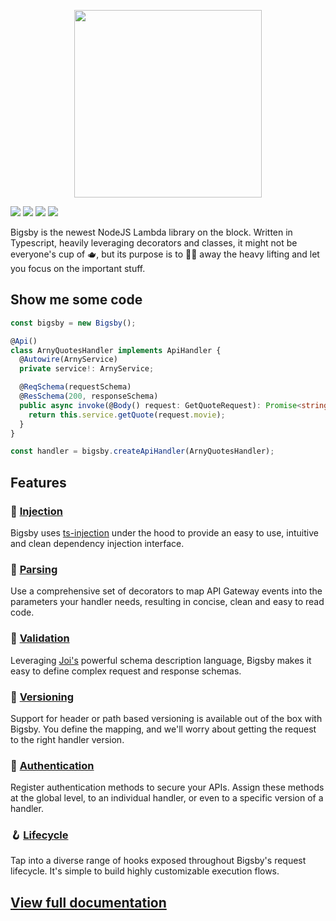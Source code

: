 <p align="center">
<img width="300px" src="https://content.tylerburke.dev/images/bigsby-logo-light.svg" />
</p>

<a href="https://www.npmjs.com/package/bigsby"><img src="https://img.shields.io/npm/v/bigsby.svg"></a>
<a href="https://bundlephobia.com/result?p=bigsby"><img src="https://img.shields.io/bundlephobia/minzip/bigsby.svg"/></a>
<img src="https://img.shields.io/badge/license-MIT-blue.svg">
<img src="https://img.shields.io/badge/PRs-welcome-brightgreen.svg"/>

Bigsby is the newest NodeJS Lambda library on the block. Written in Typescript,
heavily leveraging decorators and classes, it might not be everyone's cup of 🫖, but its purpose is to
🧙‍🪄 away the heavy lifting and let you focus on the important stuff.

## Show me some code

```typescript
const bigsby = new Bigsby();

@Api()
class ArnyQuotesHandler implements ApiHandler {
  @Autowire(ArnyService)
  private service!: ArnyService;

  @ReqSchema(requestSchema)
  @ResSchema(200, responseSchema)
  public async invoke(@Body() request: GetQuoteRequest): Promise<string> {
    return this.service.getQuote(request.movie);
  }
}

const handler = bigsby.createApiHandler(ArnyQuotesHandler);
```

## Features

### 💉 [Injection](https://burketyler.github.io/bigsby/docs/usage/dependency-injection)

Bigsby uses [ts-injection](https://burketyler.github.io/ts-injection/) under the hood to provide an
easy to use, intuitive and clean dependency injection interface.

### 🔎 [Parsing](https://burketyler.github.io/bigsby/docs/usage/event-parsing)

Use a comprehensive set of decorators to map API Gateway events into the parameters your handler
needs, resulting in concise, clean and easy to read code.

### 👮 [Validation](https://burketyler.github.io/bigsby/docs/usage/validation)

Leveraging [Joi's](https://joi.dev/) powerful schema description language, Bigsby makes it easy
to define complex request and response schemas.

### 🔢 [Versioning](https://burketyler.github.io/bigsby/docs/usage/versioning)

Support for header or path based versioning is available out of the box with Bigsby.
You define the mapping, and we'll worry about getting the request to the right handler version.

### 🔐 [Authentication](https://burketyler.github.io/bigsby/docs/usage/authentication)

Register authentication methods to secure your APIs. Assign these methods at the global level,
to an individual handler, or even to a specific version of a handler.

### 🪝 [Lifecycle](https://burketyler.github.io/bigsby/docs/usage/lifecycle)

Tap into a diverse range of hooks exposed throughout Bigsby's request lifecycle. It's simple to
build highly customizable execution flows.

## [View full documentation](https://burketyler.github.io/bigsby/docs/setup)
